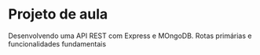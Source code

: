 # Projeto de aula

Desenvolvendo uma API REST com Express e MOngoDB. Rotas primárias e funcionalidades fundamentais 